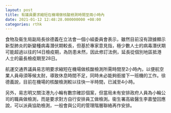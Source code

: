 ```yaml
---
layout: post
title: 有議員要求縮短在機場做核酸檢測時間至兩小時內
date: 2021-01-12 12:48:28.000000000 +08:00
categories: rthk
---
```


食物及衞生局副局長徐德義在立法會一個小組委員會表示，雖然目前沒有證據顯示新型肺炎的新變種病毒潛伏期較長，但基於專家意見指，極少數人士的病毒潛伏期可能超過以往的14日檢疫期，為防患未然，因此修訂法例，延長從個別地區抵港人士的最長檢疫期至28日。

航運交通界議員易志明要求縮短在機場做核酸檢測所需時間至2小時內，以便航空業人員毋須等候太耐，導致休息時間不足，同時未必能夠銜接下一班機的工作。徐德義說，目前在機場的核酸檢測較以往快一半時間，已減至4小時。

另外，易志明又關注港九小輪有數宗確診個案，但當局未有安排政府人員為小輪公司的職員做檢測，而是要求對方自行安排員工做檢測。衞生署高級醫生李嘉瑩回應說，可以派員協助檢測，一般會與公司的管理階層聯絡再作安排。
